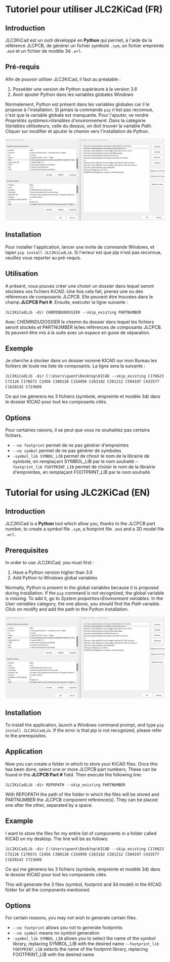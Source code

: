 # Tutoriel pour utiliser JLC2KiCad (FR)

## Introduction

JLC2KiCad est un outil développé en **Python** qui permet, à l'aide de la référence JLCPCB, de générer un fichier symbole `.sym`, un fichier empreinte `.mod` et un fichier de modèle 3d `.wrl`. 

## Pré-requis

Afin de pouvoir utiliser JLC2KiCad, il faut au préalable :

1. Posséder une version de Python supérieure à la version 3.6
2. Avoir ajouter Python dans les variables globales Windows

Normalement, Python est présent dans les variables globales car il le propose à l'installation. Si jamais la commande `pip` n'est pas reconnue, c'est que la variable globale est manquante. Pour l'ajouter, se rendre *Propriétés systèmes>Variables d'environnement*. Dans la catégorie *Variables utilisateurs*, celle du dessus, on doit trouver la variable *Path*. Cliquer sur modifier et ajouter le chemin vers l'installation de Python.

![Image indisponible](Variable_env.png "Variables d'environnement Windows")

## Installation
Pour installer l'application, lancer une invite de commande Windows, et taper `pip install JLC2KiCadLib`. Si l'erreur est que pip n'est pas reconnue, veuillez vous reporter au pré-requis.

## Utilisation

A présent, vous pouvez créer une choisir un dossier dans lequel seront stockées vos fichiers KiCAD. Une fois cela fait, prenez une ou des références de composants JLCPCB. Elle peuvent être trouvées dans le champ **JLCPCB Part #**. Ensuite, exécuter la ligne suivante :

`JLC2KiCadLib -dir CHEMINDUDOSSIER --skip_existing PARTNUMBER`

Avec CHEMINDUDOSSIER le chemin du dossier dans lequel les fichiers seront stockés et PARTNUMBER le/les références de composants JLCPCB. Ils peuvent être mis à la suite avec un espace en guise de séparation.

## Exemple

Je cherche à stocker dans un dossier nommé KICAD sur mon Bureau les fichiers de toute ma liste de composants. La ligne sera la suivante :

`JLC2KiCadLib -dir C:\Users\quent\Desktop\KICAD --skip_existing C176623 C72126 C176571 C2456 C388128 C154950 C263182 C261212 C504197 C433577 C1620142 C723609`

Ce qui me génerera les 3 fichiers (symbole, empreinte et modèle 3d) dans le dossier KICAD pour tout les composants cités.

## Options

Pour certaines raisons, il se peut que vous ne souhaitiez pas certains fichiers.
- `--no footprint` permet de ne pas générer d'empreintes
- `--no symbol` permet de ne pas générer de symboles
- `-symbol_lib SYMBOL_LIB` permet de chosir le nom de la librairie de symbole, en remplaçant SYMBOL_LIB par le nom souhaité
-`-footprint_lib FOOTPRINT_LIB` permet de choisir le nom de la librairie d'empreintes, en remplaçant FOOTPRINT_LIB par le nom souhaité


# Tutorial for using JLC2KiCad (EN)

## Introduction

JLC2KiCad is a **Python** tool which allow you, thanks to the JLCPCB part number, to create a symbol file `.sym`, a footprint file `.mod` and a 3D model file `.wrl`. 

## Prerequisites

In order to use JLC2KiCad, you must first :

1. Have a Python version higher than 3.6
2. Add Python to Windows global variables

Normally, Python is present in the global variables because it is proposed during installation. If the `pip` command is not recognized, the global variable is missing. To add it, go to *System properties>Environment variables*. In the *User variables* category, the one above, you should find the *Path* variable. Click on modify and add the path to the Python installation.

![Image indisponible](Variable_env.png "Variables d'environnement Windows")

## Installation
To install the application, launch a Windows command prompt, and type `pip install JLC2KiCadLib`. If the error is that pip is not recognized, please refer to the prerequisites.

## Application

Now you can create a folder in which to store your KiCAD files. Once this has been done, select one or more JLCPCB part numbers. These can be found in the **JLCPCB Part #** field. Then execute the following line:

`JLC2KiCadLib -dir REPOPATH --skip_existing PARTNUMBER`

With REPOPATH the path of the folder in which the files will be stored and PARTNUMBER the JLCPCB component reference(s). They can be placed one after the other, separated by a space.

## Example

I want to store the files for my entire list of components in a folder called KICAD on my desktop. The line will be as follows:

`JLC2KiCadLib -dir C:\Users\quent\Desktop\KICAD --skip_existing C176623 C72126 C176571 C2456 C388128 C154950 C263182 C261212 C504197 C433577 C1620142 C723609`

Ce qui me génerera les 3 fichiers (symbole, empreinte et modèle 3d) dans le dossier KICAD pour tout les composants cités.

This will generate the 3 files (symbol, footprint and 3d model) in the KICAD folder for all the components mentioned.

## Options

For certain reasons, you may not wish to generate certain files.
- `--no footprint` allows you not to generate footprints
- `--no symbol` means no symbol generation
- `-symbol_lib SYMBOL_LIB` allows you to select the name of the symbol library, replacing SYMBOL_LIB with the desired name
-`-footprint_lib FOOTPRINT_LIB` selects the name of the footprint library, replacing FOOTPRINT_LIB with the desired name